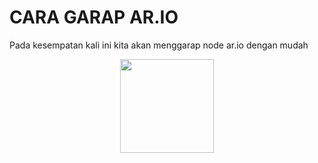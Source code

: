 # CARA GARAP AR.IO
Pada kesempatan kali ini kita akan menggarap node ar.io dengan mudah

<p align="center">
  <img height="150" height="auto" src="https://3176955217-files.gitbook.io/~/files/v0/b/gitbook-x-prod.appspot.com/o/spaces%2Fz0vOSDGNUtqqExCr6pqY%2Fuploads%2FdYhuZIbGCGqFAp5aKHJk%2FpF4j0qT_.webp?alt=media&token=eb1ffc5e-ddf5-4219-ae64-0f86bb5c4011">
</p>
